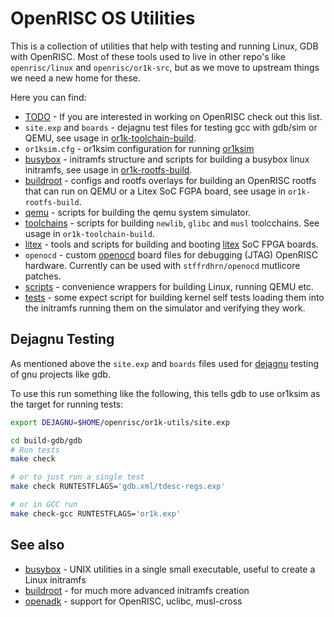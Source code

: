 # OpenRISC OS Utilities
This is a collection of utilities that help with testing and running Linux,
GDB with OpenRISC. Most of these tools used to live in other repo's like
`openrisc/linux` and `openrisc/or1k-src`, but as we move to upstream things
we need a new home for these.

Here you can find:

 - [TODO](TODO.md) - If you are interested in working on OpenRISC check out this list.
 - `site.exp` and `boards` - dejagnu test files for testing gcc with gdb/sim or QEMU, see usage in [or1k-toolchain-build](https://github.com/stffrdhrn/or1k-toolchain-build/blob/master/or1k-toolchain-build/build-gcc.sh).
 - `or1ksim.cfg` - or1ksim configuration for running [or1ksim](https://github.com/openrisc/or1ksim)
 - [busybox](busybox) - initramfs structure and scripts for building a
    busybox linux initramfs, see usage in [or1k-rootfs-build](https://github.com/stffrdhrn/or1k-rootfs-build).
 - [buildroot](buildroot) - configs and rootfs overlays for building an OpenRISC
    rootfs that can run on QEMU or a Litex SoC FGPA board, see usage in `or1k-rootfs-build`.
 - [qemu](qemu) - scripts for building the qemu system simulator.
 - [toolchains](toolchains) - scripts for building `newlib`, `glibc` and `musl`
   toolcchains.  See usage in `or1k-toolchain-build`.
 - [litex](litex) - tools and scripts for building and booting [litex](https://github.com/litex-hub) SoC FPGA
   boards.
 - `openocd` - custom [openocd](https://openocd.org) board files for debugging (JTAG) OpenRISC hardware.
   Currently can be used with `stffrdhrn/openocd` mutlicore patches.
 - [scripts](scripts) - convenience wrappers for building Linux, running QEMU etc.
 - [tests](tests) - some expect script for building kernel self tests loading them
   into the initramfs running them on the simulator and verifying they
   work.

## Dejagnu Testing

As mentioned above the `site.exp` and `boards` files used for [dejagnu](https://www.gnu.org/software/dejagnu/manual/index.html)
testing of gnu projects like gdb.

To use this run something like the following, this tells gdb to use or1ksim
as the target for running tests:

```bash
export DEJAGNU=$HOME/openrisc/or1k-utils/site.exp

cd build-gdb/gdb
# Run tests
make check

# or to just run a single test
make check RUNTESTFLAGS='gdb.xml/tdesc-regs.exp'

# or in GCC run
make check-gcc RUNTESTFLAGS='or1k.exp'
```

## See also

 - [busybox](https://busybox.net) - UNIX utilities in a single small executable, useful to create a Linux initramfs
 - [buildroot](https://buildroot.org/) - for much more advanced initramfs creation
 - [openadk](https://openadk.org/) - support for OpenRISC, uclibc, musl-cross
